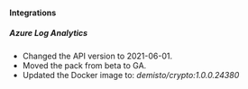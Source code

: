
#### Integrations
##### Azure Log Analytics
- Changed the API version to 2021-06-01.
- Moved the pack from beta to GA.
- Updated the Docker image to: *demisto/crypto:1.0.0.24380*